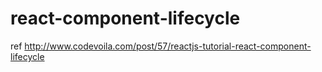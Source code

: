# react-component-lifecycle

ref http://www.codevoila.com/post/57/reactjs-tutorial-react-component-lifecycle
